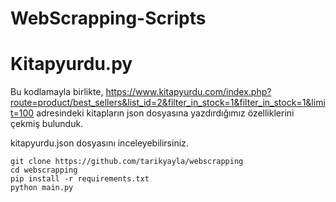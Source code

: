 
# WebScrapping-Scripts

# Kitapyurdu.py
Bu kodlamayla birlikte, 
https://www.kitapyurdu.com/index.php?route=product/best_sellers&list_id=2&filter_in_stock=1&filter_in_stock=1&limit=100
adresindeki kitapların json dosyasına yazdırdığımız özelliklerini çekmiş bulunduk.

kitapyurdu.json dosyasını inceleyebilirsiniz.

    git clone https://github.com/tarikyayla/webscrapping
    cd webscrapping
    pip install -r requirements.txt
    python main.py
